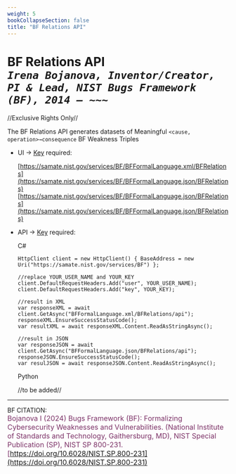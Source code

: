 ```yaml
---
weight: 5
bookCollapseSection: false
title: "BF Relations API"
---
```


<!-- Google tag (gtag.js) -->
<script async src="https://www.googletagmanager.com/gtag/js?id=G-PJ364XPP9F"></script>
<script>
  window.dataLayer = window.dataLayer || [];
  function gtag(){dataLayer.push(arguments);}
  gtag('js', new Date());

  gtag('config', 'G-PJ364XPP9F');
</script>

# BF Relations API <br/> _`Irena Bojanova, Inventor/Creator, PI & Lead, NIST Bugs Framework (BF), 2014 – ~~~`_

//Exclusive Rights Only//

The BF Relations API generates datasets of Meaningful `<cause, operation>→consequence` BF Weakness Triples 
<!-- 
- BF Weakness Relations Excerpt &rarr; no Key required: 

  [https://samate.nist.gov/services/BF/BFFormalLanguage.xml/BFRelations](https://samate.nist.gov/services/BF/BFFormalLanguage.xml/Relations)<br/>
  [https://samate.nist.gov/services/BF/BFFormalLanguage.json/BFRelations](https://samate.nist.gov/services/BFFormalLanguage.json/Relations) -->

- UI &rarr; [Key](https://forms.gle/SRZyva5Vn1i4dQQ2A) required:

  [https://samate.nist.gov/services/BF/BFFormalLanguage.xml/BFRelations](https://samate.nist.gov/services/BF/BFFormalLanguage.json/BFRelations)<br/>
  [https://samate.nist.gov/services/BF/BFFormalLanguage.json/BFRelations](https://samate.nist.gov/services/BF/BFFormalLanguage.json/BFRelations)

- API &rarr; [Key](https://forms.gle/SRZyva5Vn1i4dQQ2A) required: <br/>

  C# <br/>
        
      HttpClient client = new HttpClient() { BaseAddress = new Uri("https://samate.nist.gov/services/BF") };

      //replace YOUR_USER_NAME and YOUR_KEY
      client.DefaultRequestHeaders.Add("user", YOUR_USER_NAME);
      client.DefaultRequestHeaders.Add("key", YOUR_KEY);

      //result in XML
      var responseXML = await client.GetAsync("BFFormalLanguage.xml/BFRelations/api");
      responseXML.EnsureSuccessStatusCode();        
      var resultXML = await responseXML.Content.ReadAsStringAsync();

      //result in JSON
      var responseJSON = await client.GetAsync("BFFormalLanguage.json/BFRelations/api");       
      responseJSON.EnsureSuccessStatusCode();         
      var resulJSON = await responseJSON.Content.ReadAsStringAsync();

   Python
      
    //to be added//
_________________________________

BF CITATION: <br/>
<l style="font-size: 16px; color: #7D3368"> Bojanova I (2024) Bugs Framework (BF): Formalizing Cybersecurity Weaknesses and Vulnerabilities. (National Institute of Standards and Technology, Gaithersburg, MD), NIST Special Publication (SP), NIST SP 800-231. [https://doi.org/10.6028/NIST.SP.800-231](https://doi.org/10.6028/NIST.SP.800-231)</l>  <br/>